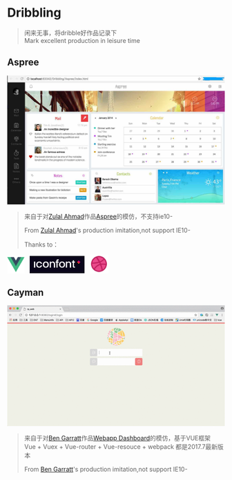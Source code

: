 # Dribbling
> 闲来无事，将dribble好作品记录下</br>
> Mark excellent production in leisure time

## Aspree
 ![image](https://github.com/zacard-orc/Dribbling/raw/master/DemoImg/001_Aspree.jpg)


> 来自于对<a href="https://dribbble.com/zulal">Zulal Ahmad</a>作品<a href="https://dribbble.com/shots/1400070-Aspree">Aspree</a>的模仿，不支持ie10-</br>
> 
> From <a href="https://dribbble.com/zulal">Zulal Ahmad</a>'s production imitation,not support IE10-</br>
>
> Thanks to：
> <div>
<span><img src="DemoImg/logo_vue.png" height="40px"/></span>&nbsp;&nbsp;
<span><img src="DemoImg/logo_iconfont.png" height="40px" /></span>&nbsp;&nbsp;
<span><img src="DemoImg/logo_dribble.jpg" height="43px" /></span>
</div>


## Cayman
 ![image](https://github.com/zacard-orc/Dribbling/raw/master/DemoImg/003_Cayman.gif)
> 来自于对<a href="https://dribbble.com/shots/943079-Webapp-Dashboard">Ben Garratt</a>作品<a href="https://dribbble.com/shots/943079-Webapp-Dashboard">Webapp Dashboard</a>的模仿，基于VUE框架</br>
> Vue + Vuex + Vue-router + Vue-resouce + webpack 都是2017.7最新版本
> 
> From <a href="https://dribbble.com/shots/943079-Webapp-Dashboard">Ben Garratt</a>'s production imitation,not support IE10-</br>
>

